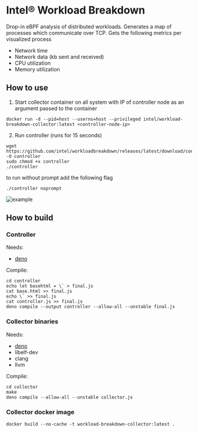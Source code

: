 # Intel® Workload Breakdown
Drop-in eBPF analysis of distributed workloads. Generates a map of processes which communicate over TCP. Gets the following metrics per visualized process
- Network time
- Network data (kb sent and received)
-	CPU utilization
- Memory utilization

## How to use
1. Start collector container on all system with IP of controller node as an argument passed to the container
```
docker run -d --pid=host --userns=host --privileged intel/workload-breakdown-collector:latest <controller-node-ip>
```
2. Run controller (runs for 15 seconds)
```
wget https://github.com/intel/workloadbreakdown/releases/latest/download/controller -O controller
sudo chmod +x controller
./controller
```
to run without prompt add the following flag
```
./controller noprompt
```
![example](https://user-images.githubusercontent.com/86739774/206239965-7db96c92-6515-44ae-b063-a6970c762ae9.gif)


## How to build
### Controller
Needs:
- [deno](https://deno.land/)

Compile:
```
cd controller
echo let basehtml = \` > final.js
cat base.html >> final.js
echo \` >> final.js
cat controller.js >> final.js
deno compile --output controller --allow-all --unstable final.js
```
### Collector binaries
Needs:
- [deno](https://deno.land/)
- libelf-dev
- clang
- llvm

Compile:
```
cd collector
make
deno compile --allow-all --unstable collector.js
```
### Collector docker image
```
docker build --no-cache -t workload-breakdown-collector:latest .
